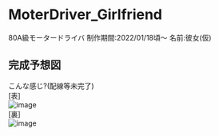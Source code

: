 # MoterDriver_Girlfriend
80A級モータードライバ 制作期間:2022/01/18頃～ 名前:彼女(仮)<br>
## 完成予想図<br>
こんな感じ?(配線等未完了)<br>
[表]<br>
![image](https://user-images.githubusercontent.com/80198387/168863084-e0c46af5-f79d-4648-aea5-89a81654e365.png)<br>
[裏]<br>
![image](https://user-images.githubusercontent.com/80198387/168863580-dd38e3e9-b25c-4667-ab2c-2158c5e31742.png)<br>

